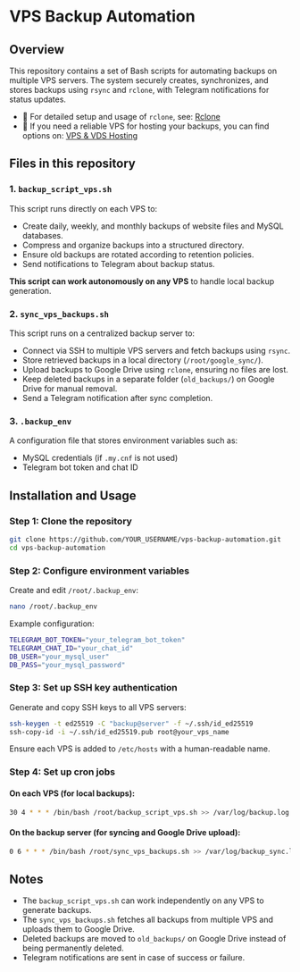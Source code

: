 # VPS Backup Automation

## Overview
This repository contains a set of Bash scripts for automating backups on multiple VPS servers. The system securely creates, synchronizes, and stores backups using `rsync` and `rclone`, with Telegram notifications for status updates.

- 📌 For detailed setup and usage of `rclone`, see: [Rclone](https://wiki.dieg.info/rclone)
- 📌 If you need a reliable VPS for hosting your backups, you can find options on: [VPS & VDS Hosting](https://dieg.info/en/vps-vds-hosting/)

## Files in this repository

### 1. `backup_script_vps.sh`
This script runs directly on each VPS to:
- Create daily, weekly, and monthly backups of website files and MySQL databases.
- Compress and organize backups into a structured directory.
- Ensure old backups are rotated according to retention policies.
- Send notifications to Telegram about backup status.

**This script can work autonomously on any VPS** to handle local backup generation.

### 2. `sync_vps_backups.sh`
This script runs on a centralized backup server to:
- Connect via SSH to multiple VPS servers and fetch backups using `rsync`.
- Store retrieved backups in a local directory (`/root/google_sync/`).
- Upload backups to Google Drive using `rclone`, ensuring no files are lost.
- Keep deleted backups in a separate folder (`old_backups/`) on Google Drive for manual removal.
- Send a Telegram notification after sync completion.

### 3. `.backup_env`
A configuration file that stores environment variables such as:
- MySQL credentials (if `.my.cnf` is not used)
- Telegram bot token and chat ID

## Installation and Usage

### Step 1: Clone the repository
```bash
git clone https://github.com/YOUR_USERNAME/vps-backup-automation.git
cd vps-backup-automation
```

### Step 2: Configure environment variables
Create and edit `/root/.backup_env`:
```bash
nano /root/.backup_env
```
Example configuration:
```bash
TELEGRAM_BOT_TOKEN="your_telegram_bot_token"
TELEGRAM_CHAT_ID="your_chat_id"
DB_USER="your_mysql_user"
DB_PASS="your_mysql_password"
```

### Step 3: Set up SSH key authentication
Generate and copy SSH keys to all VPS servers:
```bash
ssh-keygen -t ed25519 -C "backup@server" -f ~/.ssh/id_ed25519
ssh-copy-id -i ~/.ssh/id_ed25519.pub root@your_vps_name
```
Ensure each VPS is added to `/etc/hosts` with a human-readable name.

### Step 4: Set up cron jobs
#### On each VPS (for local backups):
```bash
30 4 * * * /bin/bash /root/backup_script_vps.sh >> /var/log/backup.log 2>&1
```
#### On the backup server (for syncing and Google Drive upload):
```bash
0 6 * * * /bin/bash /root/sync_vps_backups.sh >> /var/log/backup_sync.log 2>&1
```

## Notes
- The `backup_script_vps.sh` can work independently on any VPS to generate backups.
- The `sync_vps_backups.sh` fetches all backups from multiple VPS and uploads them to Google Drive.
- Deleted backups are moved to `old_backups/` on Google Drive instead of being permanently deleted.
- Telegram notifications are sent in case of success or failure.
